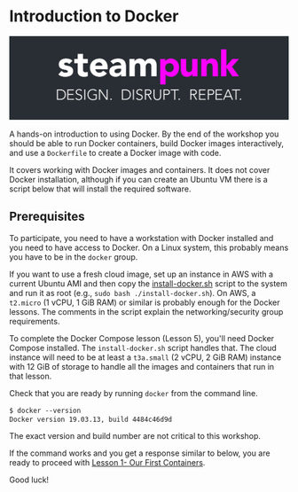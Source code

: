 # Introduction to Docker

![Logo](https://github.com/SteampunkFoundry/images/raw/master/steampunk_banner-white_pink_on_grey.jfif)

A hands-on introduction to using Docker. By the end of the workshop you should
be able to run Docker containers, build Docker images interactively, and use a
`Dockerfile` to create a Docker image with code.

It covers working with Docker images and containers. It does not cover Docker
installation, although if you can create an Ubuntu VM there is a script below
that will install the required software.

## Prerequisites

To participate, you need to have a workstation with Docker installed and you
need to have access to Docker. On a Linux system, this probably means you have
to be in the `docker` group.

If you want to use a fresh cloud image, set up an instance in AWS with a current
Ubuntu AMI and then copy the [install-docker.sh](install-docker.sh) script to
the system and run it as root (e.g., `sudo bash ./install-docker.sh`).
On AWS, a `t2.micro` (1 vCPU, 1 GiB RAM) or similar is probably enough for the
Docker lessons. The comments in the script explain the networking/security group
requirements.

To complete the Docker Compose lesson (Lesson 5), you'll need Docker Compose
installed. The `install-docker.sh` script handles that. The cloud instance will
need to be at least a `t3a.small` (2 vCPU, 2 GiB RAM) instance with 12 GiB of
storage to handle all the images and containers that run in that lesson.

Check that you are ready by running `docker` from the command line.

```console
$ docker --version
Docker version 19.03.13, build 4484c46d9d
```

The exact version and build number are not critical to this workshop.

If the command works and you get a response similar to below, you are ready to
proceed with [Lesson 1- Our First Containers](01-Lesson/README.md).

Good luck!
